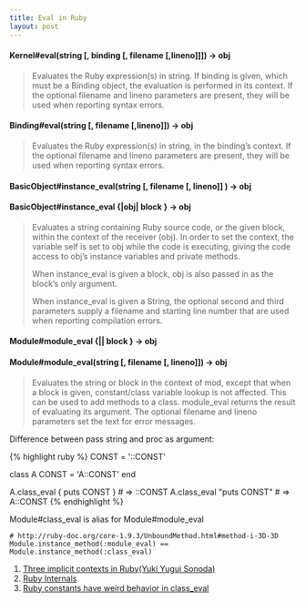 ```yaml
---
title: Eval in Ruby
layout: post
---
```


#### Kernel#eval(string [, binding [, filename [,lineno]]]) → obj

> Evaluates the Ruby expression(s) in string. If binding is given, which must be a Binding object, the evaluation is performed in its context. If the optional filename and lineno parameters are present, they will be used when reporting syntax errors.


#### Binding#eval(string [, filename [,lineno]]) → obj

> Evaluates the Ruby expression(s) in string, in the binding’s context. If the optional filename and lineno parameters are present, they will be used when reporting syntax errors.

#### BasicObject#instance_eval(string [, filename [, lineno]] ) → obj

#### BasicObject#instance_eval {|obj| block } → obj

> Evaluates a string containing Ruby source code, or the given block, within the context of the receiver (obj). In order to set the context, the variable self is set to obj while the code is executing, giving the code access to obj’s instance variables and private methods.
>
> When instance_eval is given a block, obj is also passed in as the block’s only argument.
>
> When instance_eval is given a String, the optional second and third parameters supply a filename and starting line number that are used when reporting compilation errors.

#### Module#module_eval {|| block } → obj

#### Module#module_eval(string [, filename [, lineno]]) → obj

> Evaluates the string or block in the context of mod, except that when a block is given, constant/class variable lookup is not affected. This can be used to add methods to a class. module_eval returns the result of evaluating its argument. The optional filename and lineno parameters set the text for error messages.

Difference between pass string and proc as argument:

{% highlight ruby %}
CONST = '::CONST'

class A
  CONST = 'A::CONST'
end

A.class_eval { puts CONST } # => ::CONST
A.class_eval "puts CONST" # => A::CONST
{% endhighlight %}

Module#class_eval is alias for Module#module_eval 

    # http://ruby-doc.org/core-1.9.3/UnboundMethod.html#method-i-3D-3D
    Module.instance_method(:module_eval) == Module.instance_method(:class_eval)

1.  [Three implicit contexts in Ruby(Yuki Yugui Sonoda)](http://yugui.jp/articles/846)
1.  [Ruby Internals](http://www.slideshare.net/burkelibbey/ruby-internals)
1.  [Ruby constants have weird behavior in class_eval](https://www.pgrs.net/2007/09/12/ruby-constants-have-weird-behavior-in-class_eval/)
